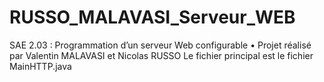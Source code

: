 # RUSSO_MALAVASI_Serveur_WEB
SAE 2.03 : Programmation d’un serveur Web configurable • Projet réalisé par Valentin MALAVASI et Nicolas RUSSO
Le fichier principal est le fichier MainHTTP.java